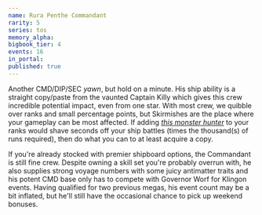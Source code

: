 ```yaml
---
name: Rura Penthe Commandant
rarity: 5
series: tos
memory_alpha:
bigbook_tier: 4
events: 16
in_portal:
published: true
---
```


Another CMD/DIP/SEC _yawn_, but hold on a minute. His ship ability is a straight copy/paste from the vaunted Captain Killy which gives this crew incredible potential impact, even from one star. With most crew, we quibble over ranks and small percentage points, but Skirmishes are the place where your gameplay can be most affected. If adding [_this monster hunter_](https://memory-alpha.fandom.com/wiki/W._Morgan_Sheppard#Star_Trek_appearances) to your ranks would shave seconds off your ship battles (times the thousand(s) of runs required), then do what you can to at least acquire a copy.

If you're already stocked with premier shipboard options, the Commandant is still fine crew. Despite owning a skill set you're probably overrun with, he also supplies strong voyage numbers with some juicy antimatter traits and his potent CMD base only has to compete with Governor Worf for Klingon events. Having qualified for two previous megas, his event count may be a bit inflated, but he'll still have the occasional chance to pick up weekend bonuses.
